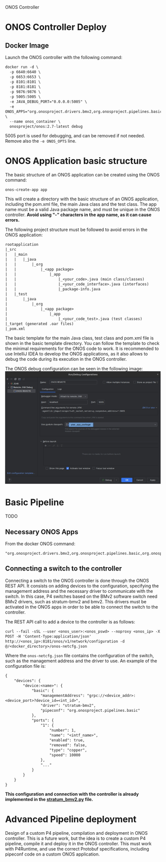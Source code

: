 ONOS Controller

# ONOS Controller Deploy

## Docker Image
Launch the ONOS controller with the following command:
```
docker run -d \
  -p 6640:6640 \
  -p 6653:6653 \
  -p 8101:8101 \
  -p 8181:8181 \
  -p 9876:9876 \
  -p 5005:5005 \
  -e JAVA_DEBUG_PORT="0.0.0.0:5005" \
  -e ONOS_APPS="org.onosproject.drivers.bmv2,org.onosproject.pipelines.basic,org.onosproject.hostprovider,org.onosproject.lldpprovider,org.onosproject.linkdiscovery,org.onosproject.proxyarp,org.onosproject.hostprobingprovider,org.onosproject.drivers.p4runtime,org.onosproject.drivers.stratum,org.onosproject.drivers,org.onosproject.gui2" \
  --name onos_container \
  onosproject/onos:2.7-latest debug
```
5005 port is used for debugging, and can be removed if not needed. Remove also the `-e ONOS_OPTS` line.

# ONOS Application basic structure

The basic structure of an ONOS application can be created using the ONOS command:
```
onos-create-app app
```
This will create a directory with the basic structure of an ONOS application, including the pom.xml file, the main Java class and the test class. The app name must be a valid Java package name, and must be unique in the ONOS controller.
**Avoid using "-" characters in the app name, as it can cause errors.**

The following project structure must be followed to avoid errors in the ONOS application:
```
rootapplication
|_src
|   |_main
|   |   |_java
|   |       |_org
|   |           |_<app package>
|   |               |_app
|   |                   |_<your_code>.java (main class/classes)
|   |                   |_<your_code_interface>.java (interfaces)
|   |                   |_package-info.java
|   |_test
|       |_java
|           |_org
|               |_<app package>
|                   |_app
|                       |_<your_code_test>.java (test classes)
|_target (generated .oar files)    
|_pom.xml

```

The basic template for the main Java class, test class and pom.xml file is shown in the basic template directory.
You can follow the template to check the minimal requirements for the ONOS code to work.
It is recommended to use IntelliJ IDEA to develop the ONOS applications, as it also allows to debug the code during its execution in the ONOS controller.

The ONOS debug configuration can be seen in the following image:
![ONOS Debug Configuration](./ONOS_remote_debug_config.jpg)


# Basic Pipeline
TODO
## Necessary ONOS Apps
From the docker ONOS command:
```
"org.onosproject.drivers.bmv2,org.onosproject.pipelines.basic,org.onosproject.hostprovider,org.onosproject.lldpprovider,org.onosproject.linkdiscovery,org.onosproject.proxyarp,org.onosproject.hostprobingprovider,org.onosproject.drivers.p4runtime,org.onosproject.drivers.stratum,org.onosproject.drivers,org.onosproject.gui2"
```
## Connecting a switch to the controller
Connecting a switch to the ONOS controller is done through the ONOS REST API. It consists on adding devices to the configuration, specifying the management address and the necessary driver to communicate with the switch. In this case, P4 switches based on the BMv2 software switch need BMv2 drivers, such as stratum-bmv2 and bmv2. This drivers must be activated in the ONOS apps in order to be able to connect the switch to the controller.

The REST API call to add a device to the controller is as follows:
```
curl --fail -sSL --user <onos_user>:<onos_pswd> --noproxy <onos_ip> -X POST -H 'Content-Type:application/json' http://<onos_ip>:8181/onos/v1/network/configuration -d @/<docker_directory>/onos-netcfg.json
```
Where the `onos-netcfg.json` file contains the configuration of the switch, such as the management address and the driver to use. An example of the configuration file is:

```
{
    "devices": {
        "device:<name>": {
            "basic": {
                "managementAddress": "grpc://<device_addr>:<device_port>?device_id=<int_id>",
                "driver": "stratum-bmv2",
                "pipeconf": "org.onosproject.pipelines.basic"
            },
            "ports": {
                "1": {
                    "number": 1,
                    "name": "<intf_name>",
                    "enabled": true,
                    "removed": false,
                    "type": "copper",
                    "speed": 10000
                },
                "..."
            }
        }
    }
}
```

**This configuration and connection with the controller is already implemented in the [stratum_bmv2.py](../nodes/dswitch/stratum_bmv2/stratum_containernet.py) file.**


# Advanced Pipeline deployment
Design of a custom P4 pipeline, compilation and deployment in ONOS controller.
This is a future work, but the idea is to create a custom P4 pipeline, compile it and deploy it in the ONOS controller. This must work with P4Runtime, and use the correct Protobuf specifications, including pipeconf code on a custom ONOS application.


